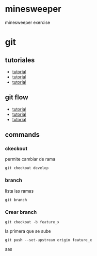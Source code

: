 # minesweeper
minesweeper exercise



# git

## tutoriales

- [tutorial](https://www.diegocmartin.com/tutorial-git/)
- [tutorial](https://rogerdudler.github.io/git-guide/index.es.html)
- [tutorial](https://www.ionos.es/digitalguide/paginas-web/desarrollo-web/tutorial-de-git/)

## git flow

- [tutorial](https://aprendegit.com/que-es-git-flow/)
- [tutorial](https://cleventy.com/que-es-git-flow-y-como-funciona/#:~:text=Es%20ah%C3%AD%20donde%20entra%20en,a%20los%20lanzamientos%20del%20proyecto.)
- [tutorial](https://www.atlassian.com/es/git/tutorials/comparing-workflows/gitflow-workflow)

## commands

### ckeckout
permite cambiar de rama
~~~
git checkout develop
~~~

### branch
lista las ramas
~~~
git branch
~~~


### Crear branch

~~~
git checkout -b feature_x
~~~

la primera que se sube 
~~~
git push --set-upstream origin feature_x
~~~

aas